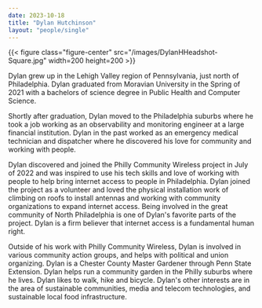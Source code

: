 ```yaml
---
date: 2023-10-18
title: "Dylan Hutchinson"
layout: "people/single"
---
```


{{< figure class="figure-center" src="/images/DylanHHeadshot-Square.jpg" width=200 height=200 >}}  

Dylan grew up in the Lehigh Valley region of Pennsylvania, just north of Philadelphia. Dylan graduated from Moravian University in the Spring of 2021 with a bachelors of science degree in Public Health and Computer Science.

Shortly after graduation, Dylan moved to the Philadelphia suburbs where he took a job working as an observability and monitoring engineer at a large financial institution. Dylan in the past worked as an emergency medical technician and dispatcher where he discovered his love for community and working with people.

Dylan discovered and joined the Philly Community Wireless project in July of 2022 and was inspired to use his tech skills and love of working with people to help bring internet access to people in Philadelphia. Dylan joined the project as a volunteer and loved the physical installation work of climbing on roofs to install antennas and working with community organizations to expand internet access. Being involved in the great community of North Philadelphia is one of Dylan's favorite parts of the project. Dylan is a firm believer that internet access is a fundamental human right.

Outside of his work with Philly Community Wireless, Dylan is involved in various community action groups, and helps with political and union organizing. Dylan is a Chester County Master Gardener through Penn State Extension. Dylan helps run a community garden in the Philly suburbs where he lives. Dylan likes to walk, hike and bicycle. Dylan's other interests are in the area of sustainable communities, media and telecom technologies, and sustainable local food infrastructure.
